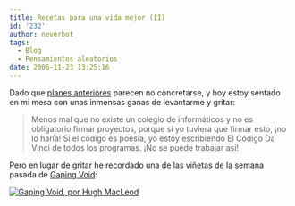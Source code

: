 ```yaml
---
title: Recetas para una vida mejor (II)
id: '232'
author: neverbot
tags:
  - Blog
  - Pensamientos aleatorios
date: 2006-11-23 13:25:16
---
```


Dado que [planes anteriores](https://www.neverbot.com/recetas-para-una-vida-mejor/) parecen no concretarse, y hoy estoy sentado en mi mesa con unas inmensas ganas de levantarme y gritar:

> Menos mal que no existe un colegio de informáticos y no es obligatorio firmar proyectos, porque si yo tuviera que firmar esto, ¡no lo haría! Si el código es poesía, yo estoy escribiendo El Código Da Vinci de todos los programas. ¡No se puede trabajar así!

Pero en lugar de gritar he recordado una de las viñetas de la semana pasada de [Gaping Void](http://www.gapingvoid.com/):

[![Gaping Void, por Hugh MacLeod](./gapingvoid_smart.jpg "Gaping Void, por Hugh MacLeod")](http://www.gapingvoid.com/widget/viewtoon.php?id=20061119 "Gaping Void, por Hugh MacLeod")